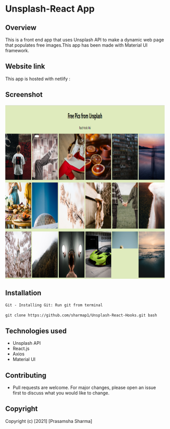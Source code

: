 # Unsplash-React App

## Overview

This is a front end app that uses Unsplash API to make a dynamic web page that populates free images.This app has been made with Material UI framework.

## Website link

This app is hosted with netlify :

## Screenshot

<img src="public/cap1.PNG" width="850" height="550">

## Installation

```
Git - Installing Git: Run git from terminal

git clone https://github.com/sharmap1/Unsplash-React-Hooks.git bash

```

## Technologies used

- Unsplash API
- React.js
- Axios
- Material UI

## Contributing

- Pull requests are welcome. For major changes, please open an issue first to discuss what you would like to change.

## Copyright

Copyright (c) [2021] [Prasamsha Sharma]
